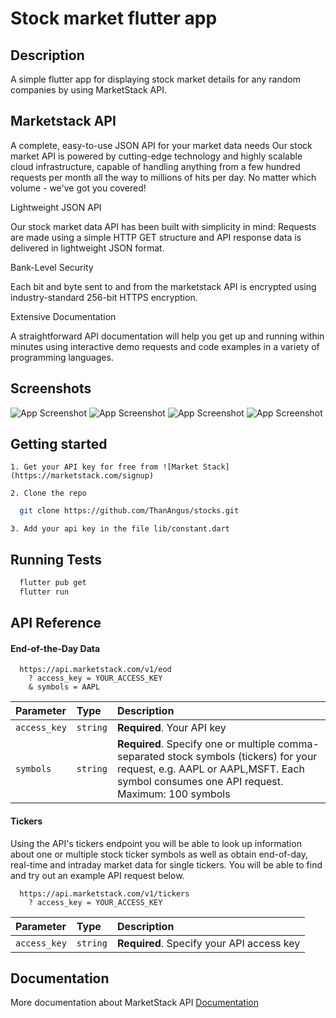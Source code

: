
# Stock market flutter app




## Description
A simple flutter app for displaying stock market details for any random companies by using MarketStack API.


## Marketstack API
A complete, easy-to-use JSON API for your market data needs
Our stock market API is powered by cutting-edge technology and highly scalable cloud infrastructure, capable of handling anything from a few hundred requests per month all the way to millions of hits per day. No matter which volume - we've got you covered!

Lightweight JSON API

Our stock market data API has been built with simplicity in mind: Requests are made using a simple HTTP GET structure and API response data is delivered in lightweight JSON format.

Bank-Level Security

Each bit and byte sent to and from the marketstack API is encrypted using industry-standard 256-bit HTTPS encryption.

Extensive Documentation

A straightforward API documentation will help you get up and running within minutes using interactive demo requests and code examples in a variety of programming languages.
## Screenshots

![App Screenshot](https://github.com/ThanAngus/stocks/blob/main/screenshots/Simulator%20Screen%20Shot%20-%20iPhone%2014%20Pro%20Max%20-%202022-11-03%20at%2020.50.12.png)
![App Screenshot](https://github.com/ThanAngus/stocks/blob/main/screenshots/Simulator%20Screen%20Shot%20-%20iPhone%2014%20Pro%20Max%20-%202022-11-03%20at%2020.50.24.png)
![App Screenshot](https://github.com/ThanAngus/stocks/blob/main/screenshots/Simulator%20Screen%20Shot%20-%20iPhone%2014%20Pro%20Max%20-%202022-11-03%20at%2020.50.43.png)
![App Screenshot](https://github.com/ThanAngus/stocks/blob/main/screenshots/Simulator%20Screen%20Shot%20-%20iPhone%2014%20Pro%20Max%20-%202022-11-03%20at%2020.51.35.png)
## Getting started
    1. Get your API key for free from ![Market Stack](https://marketstack.com/signup)

    2. Clone the repo


```bash
  git clone https://github.com/ThanAngus/stocks.git
```
    3. Add your api key in the file lib/constant.dart 
## Running Tests

```bash
  flutter pub get
  flutter run
```


## API Reference

#### End-of-the-Day Data

```http
  https://api.marketstack.com/v1/eod
    ? access_key = YOUR_ACCESS_KEY
    & symbols = AAPL
```

| Parameter | Type     | Description                |
| :-------- | :------- | :------------------------- |
| `access_key` | `string` | **Required**. Your API key |
| `symbols` | `string` | **Required**. Specify one or multiple comma-separated stock symbols (tickers) for your request, e.g. AAPL or AAPL,MSFT. Each symbol consumes one API request. Maximum: 100 symbols |

#### Tickers
Using the API's tickers endpoint you will be able to look up information about one or multiple stock ticker symbols as well as obtain end-of-day, real-time and intraday market data for single tickers. You will be able to find and try out an example API request below.
```http
  https://api.marketstack.com/v1/tickers
    ? access_key = YOUR_ACCESS_KEY
```

| Parameter | Type     | Description                       |
| :-------- | :------- | :-------------------------------- |
| `access_key`      | `string` | **Required**. Specify your API access key |



## Documentation
More documentation about MarketStack API
[Documentation](https://marketstack.com/documentation)


